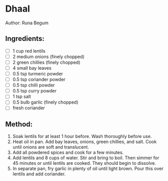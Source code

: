 # Dhaal
Author: Runa Begum


## Ingredients:
- [ ] 1 cup red lentils
- [ ] 2 medium onions (finely chopped)
- [ ] 2 green chillies (finely chopped)
- [ ] 4 small bay leaves
- [ ] 0.5 tsp turmeric powder
- [ ] 0.5 tsp coriander powder
- [ ] 0.5 tsp chilli powder
- [ ] 0.5 tsp curry powder
- [ ] 1 tsp salt
- [ ] 0.5 bulb garlic (finely chopped)
- [ ] fresh coriander

## Method:
1. Soak lentils for at least 1 hour before. Wash thoroughly before use.
2. Heat oil in pan. Add bay leaves, onions, green chillies, and salt. Cook until onions are soft and translucent.
3. Add all powdered spices and cook for a few minutes.
4. Add lentils and 8 cups of water. Stir and bring to boil. Then simmer for 45 minutes or until lentils are cooked. They should begin to dissolve.
5. In separate pan, fry garlic in plenty of oil until light brown. Pour this over lentils and add coriander.
